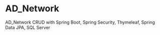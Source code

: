 # AD_Network
AD_Network CRUD with Spring Boot, Spring Security, Thymeleaf, Spring Data JPA, SQL Server
